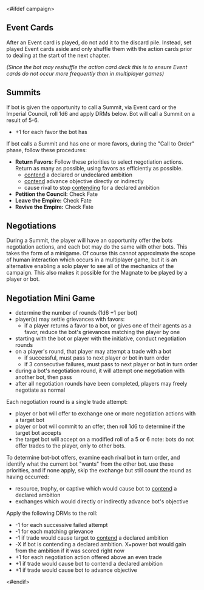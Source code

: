 <#ifdef campaign>
## Event Cards

After an Event card is played, do not add it to the discard pile. Instead, set played Event cards aside and only shuffle them with the action cards prior to dealing at the start of the next chapter.

*(Since the bot may reshuffle the action card deck this is to ensure Event cards do not occur more frequently than in multiplayer games)*

## Summits

If bot is given the opportunity to call a Summit, via Event card or the Imperial Council, roll 1d6 and apply DRMs below. Bot will call a Summit on a result of 5-6.

<ul>
<li>+1 for each favor the bot has</li>
</ul>

If bot calls a Summit and has one or more favors, during the "Call to Order" phase, follow these procedures:

- **Return Favors**: Follow these priorities to select negotiation actions. Return as many as possible, using favors as efficiently as possible.
	- <ins>contend</ins> a declared or undeclared ambition
	- <ins>contend</ins> advance objective directly or indirectly
	- cause rival to stop <ins>contending</ins> for a declared ambition
- **Petition the Council:** Check Fate
- **Leave the Empire:** Check Fate
- **Revive the Empire:** Check Fate

## Negotiations

During a Summit, the player will have an opportunity offer the bots negotiation actions, and each bot may do the same with other bots. This takes the form of a minigame. Of course this cannot approximate the scope of human interaction which occurs in a multiplayer game, but it is an alternative enabling a solo player to see all of the mechanics of the campaign. This also makes it possible for the Magnate to be played by a player or bot.

<div class="pagebreak"> </div>

## Negotiation Mini Game

- determine the number of rounds (1d6 +1 per bot)
- player(s) may settle grievances with favors:
	- if a player returns a favor to a bot, or gives one of their agents as a favor, reduce the bot's grievances matching the player by one
- starting with the bot or player with the initiative, conduct negotiation rounds
- on a player's round, that player may attempt a trade with a bot
	- if successful, must pass to next player or bot in turn order
	- if 3 consecutive failures, must pass to next player or bot in turn order
- during a bot's negotiation round, it will attempt one negotiation with another bot, then pass
- after all negotiation rounds have been completed, players may freely negotiate as normal

Each negotiation round is a single trade attempt:

- player or bot will offer to exchange one or more negotiation actions with a target bot
- player or bot will commit to an offer, then roll 1d6 to determine if the target bot accepts
- the target bot will accept on a modified roll of a 5 or 6
note: bots do not offer trades to the player, only to other bots.

To determine bot-bot offers, examine each rival bot in turn order, and identify what the current bot "wants" from the other bot. use these priorities, and if none apply, skip the exchange but still count the round as having occurred:

- resource, trophy, or captive which would cause bot to <ins>contend</ins> a declared ambition
- exchanges which would directly or indirectly advance bot's objective

Apply the following DRMs to the roll:

<ul>
<li>-1 for each successive failed attempt</li>
<li>-1 for each matching grievance</li>
<li>-1 if trade would cause target to <ins>contend</ins> a declared ambition</li>
<li>-X if bot is contending a declared ambition. X=power bot would gain from the ambition if it was scored right now</li>
<li>+1 for each negotiation action offered above an even trade</li>
<li>+1 if trade would cause bot to contend a declared ambition</li>
<li>+1 if trade would cause bot to advance objective</li>
</ul>

<div class="pagebreak"> </div>
<#endif>
